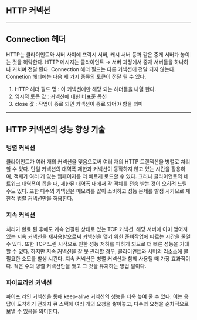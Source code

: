 ## HTTP 커넥션

---



## Connection 헤더

HTTP는 클라이언트와 서버 사이에 프락시 서버, 캐시 서버 등과 같은 중개 서버가 놓이는 것을 허락한다. HTTP 메시지는 클라이언트 → 서버 과정에서 중개 서버들을 하나하나 거치며 전달 된다. Connection 헤더 필드는 다른 커넥션에 전달 되지 않는다. Connetion 헤더에는 다음 세 가지 종류의 토큰이 전달 될 수 있다.

1. HTTP 헤더 필드 명 : 이 커넥션에만 해당 되는 헤더들을 나열 한다.
2. 임시적 토큰 값 : 커넥션에 대한 비표준 옵션
3. close 값 : 작업이 종료 되면 커넥션이 종료 되어야 함을 의미



---



## HTTP 커넥션의 성능 향상 기술

### 벙렬 커넥션

   클라이언트가 여러 개의 커넥션을 맺음으로써 여러 개의 HTTP 트랜잭션을 병렬로 처리 할 수 있다. 단일 커넥션의 대역폭 제한과 커넥션이 동작하지 않고 있는 시간을 활용하여, 객체가 여러 개 있는 웹페이지를 더 빠르게 로드할 수 있다. 그러나 클라이언트의 네트워크 대역폭이 좁을 때, 제한된 대역폭 내에서 각 객체를 전송 받는 것이 오히려 느릴 수도 있다. 또한 다수의 커넥션은 메모리를 많이 소비하고 성능 문제를 발생 시키므로 제한적 병렬 커넥션만을 허용한다.



### 지속 커넥션

   처리가 완료 된 후에도 계속 연결된 상태로 있는 TCP 커넥션. 해당 서버에 이미 맺어져 있는 지속 커넥션을 재사용함으로써 커넥션을 맺기 위한 준비작업에 따르는 시간을 줄일 수 있다. 또한 TCP 느린 시작으로 인한 성능 저하를 피하게 되므로 더 빠른 성능을 기대할 수 있다. 하지만 지속 커넥션을 잘 못 관리할 경우, 클라이언트와 서버의 리소스에 불필요한 소모를 발생 시킨다. 지속 커넥션은 병렬 커넥션과 함께 사용될 때 가장 효과적이다. 적은 수의 병렬 커넥션만을 맺고 그 것을 유지하는 방법 말이다.



### 파이프라인 커넥션

파이프 라인 커넥션을 통해 keep-alive 커넥션의 성능을 더욱 높여 줄 수 있다. 이는 응답이 도착하기 전까지 큐 스택에 여러 개의 요청을 쌓아놓고, 다수의 요청을 순차적으로 보낼 수 있음을 의미한다.